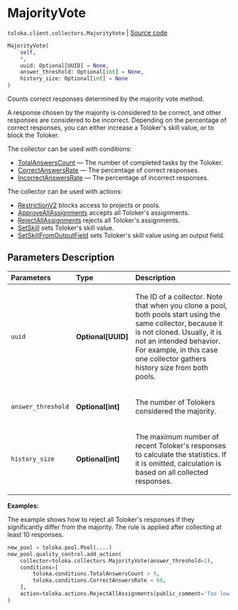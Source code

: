 # MajorityVote
`toloka.client.collectors.MajorityVote` | [Source code](https://github.com/Toloka/toloka-kit/blob/v1.1.3/src/client/collectors.py#L401)

```python
MajorityVote(
    self,
    *,
    uuid: Optional[UUID] = None,
    answer_threshold: Optional[int] = None,
    history_size: Optional[int] = None
)
```

Counts correct responses determined by the majority vote method.


A response chosen by the majority is considered to be correct, and other responses are considered to be incorrect.
Depending on the percentage of correct responses, you can either increase a Toloker's skill value, or to block the Toloker.

The collector can be used with conditions:
* [TotalAnswersCount](toloka.client.conditions.TotalAnswersCount.md) — The number of completed tasks by the Toloker.
* [CorrectAnswersRate](toloka.client.conditions.CorrectAnswersRate.md) — The percentage of correct responses.
* [IncorrectAnswersRate](toloka.client.conditions.IncorrectAnswersRate.md) — The percentage of incorrect responses.

The collector can be used with actions:
* [RestrictionV2](toloka.client.actions.RestrictionV2.md) blocks access to projects or pools.
* [ApproveAllAssignments](toloka.client.actions.ApproveAllAssignments.md) accepts all Toloker's assignments.
* [RejectAllAssignments](toloka.client.actions.RejectAllAssignments.md) rejects all Toloker's assignments.
* [SetSkill](toloka.client.actions.SetSkill.md) sets Toloker's skill value.
* [SetSkillFromOutputField](toloka.client.actions.SetSkillFromOutputField.md) sets Toloker's skill value using an output field.

## Parameters Description

| Parameters | Type | Description |
| :----------| :----| :-----------|
`uuid`|**Optional\[UUID\]**|<p>The ID of a collector. Note that when you clone a pool, both pools start using the same collector, because it is not cloned. Usually, it is not an intended behavior. For example, in this case one collector gathers history size from both pools.</p>
`answer_threshold`|**Optional\[int\]**|<p>The number of Tolokers considered the majority.</p>
`history_size`|**Optional\[int\]**|<p>The maximum number of recent Toloker&#x27;s responses to calculate the statistics. If it is omitted, calculation is based on all collected responses.</p>

**Examples:**

The example shows how to reject all Toloker's responses if they significantly differ from the majority. The rule is applied after collecting at least 10 responses.

```python
new_pool = toloka.pool.Pool(....)
new_pool.quality_control.add_action(
    collector=toloka.collectors.MajorityVote(answer_threshold=2),
    conditions=[
        toloka.conditions.TotalAnswersCount > 9,
        toloka.conditions.CorrectAnswersRate < 60,
    ],
    action=toloka.actions.RejectAllAssignments(public_comment='Too low quality')
)
```
